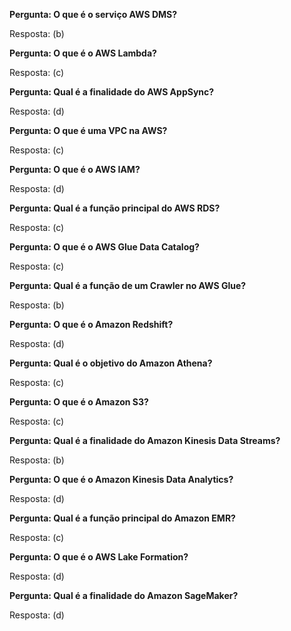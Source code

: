 **Pergunta: O que é o serviço AWS DMS?**

Resposta: (b)

**Pergunta: O que é o AWS Lambda?**

Resposta: (c)

**Pergunta: Qual é a finalidade do AWS AppSync?**

Resposta: (d)

**Pergunta: O que é uma VPC na AWS?**

Resposta: (c)

**Pergunta: O que é o AWS IAM?**

Resposta: (d)

**Pergunta: Qual é a função principal do AWS RDS?**

Resposta: (c)

**Pergunta: O que é o AWS Glue Data Catalog?**

Resposta: (c)

**Pergunta: Qual é a função de um Crawler no AWS Glue?**

Resposta: (b)

**Pergunta: O que é o Amazon Redshift?**

Resposta: (d)

**Pergunta: Qual é o objetivo do Amazon Athena?**

Resposta: (c)

**Pergunta: O que é o Amazon S3?**

Resposta: (c)

**Pergunta: Qual é a finalidade do Amazon Kinesis Data Streams?**

Resposta: (b)

**Pergunta: O que é o Amazon Kinesis Data Analytics?**

Resposta: (d)

**Pergunta: Qual é a função principal do Amazon EMR?**

Resposta: (c)

**Pergunta: O que é o AWS Lake Formation?**

Resposta: (d)

**Pergunta: Qual é a finalidade do Amazon SageMaker?**

Resposta: (d)